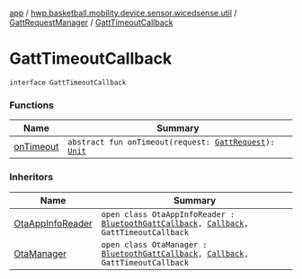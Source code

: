 [app](../../../index.md) / [hwp.basketball.mobility.device.sensor.wicedsense.util](../../index.md) / [GattRequestManager](../index.md) / [GattTimeoutCallback](.)

# GattTimeoutCallback

`interface GattTimeoutCallback`

### Functions

| Name | Summary |
|---|---|
| [onTimeout](on-timeout.md) | `abstract fun onTimeout(request: `[`GattRequest`](../-gatt-request/index.md)`): `[`Unit`](https://kotlinlang.org/api/latest/jvm/stdlib/kotlin/-unit/index.html) |

### Inheritors

| Name | Summary |
|---|---|
| [OtaAppInfoReader](../../../hwp.basketball.mobility.device.sensor.wicedsense.wicedsmart.ota/-ota-app-info-reader/index.md) | `open class OtaAppInfoReader : `[`BluetoothGattCallback`](https://developer.android.com/reference/android/bluetooth/BluetoothGattCallback.html)`, `[`Callback`](https://developer.android.com/reference/android/os/Handler/Callback.html)`, GattTimeoutCallback` |
| [OtaManager](../../../hwp.basketball.mobility.device.sensor.wicedsense.wicedsmart.ota/-ota-manager/index.md) | `open class OtaManager : `[`BluetoothGattCallback`](https://developer.android.com/reference/android/bluetooth/BluetoothGattCallback.html)`, `[`Callback`](https://developer.android.com/reference/android/os/Handler/Callback.html)`, GattTimeoutCallback` |
